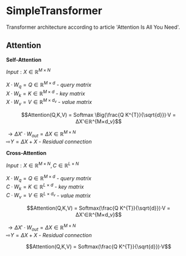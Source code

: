 # SimpleTransformer

Transformer architecture according to article 'Attention Is All You Need'.


## Attention

**Self-Attention**

$`Input:X∈ℝ^{M×N}`$ 

$`X·W_{q} = Q∈ℝ^{M×d}`$ - *query matrix*<br/>
$`X·W_{k} = K∈ℝ^{M×d}`$ - *key matrix*<br/>
$`X·W_{v} = V∈ℝ^{M×d_v}`$ - *value matrix*<br/>
```math
Attention(Q,K,V) = Softmax \Big(\frac{Q K^{T}}{\sqrt{d}})·V = ΔX'∈ℝ^{M×d_v}
```
$`→ ΔX'·W_{out} = ΔX∈ℝ^{M×N}`$<br/>
$`⇨ Y = ΔX + X`$ - *Residual connection*<br/>

**Cross-Attention**

$`Input:  X∈ℝ^{M×N} ,  C∈ℝ^{L×N}`$

$`X·W_q = Q∈ℝ^{M×d}`$ - *query matrix*<br/>
$`C·W_k = K∈ℝ^{L×d}`$ - *key matrix*<br/>
$`C·W_v = V∈ℝ^{L×d_v}`$ - *value matrix*<br/>

```math
Attention(Q,K,V) = Softmax(\frac{Q K^{T}}{\sqrt{d}})·V = ΔX'∈ℝ^{M×d_v}
```
$`→ ΔX'·W_{out} = ΔX∈ℝ^{M×N}`$<br/>
$`⇨ Y = ΔX + X`$ - *Residual connection*

```math
Attention(Q,K,V) = Softmax(\frac{Q K^{T}}{\sqrt{d}})·V
```
